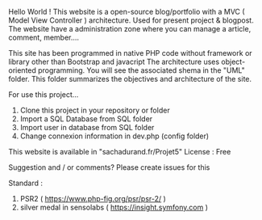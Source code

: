 

Hello World ! 
This website is a open-source blog/portfolio with a MVC ( Model View Controller ) architecture. Used for present project & blogpost. The website have a 
administration zone where you can manage a article, comment, member.... 

This site has been programmed in native PHP code without framework or library other than Bootstrap and javacript
The architecture uses object-oriented programming. You will see the associated shema in the "UML" folder. 
This folder summarizes the objectives and architecture of the site. 

For use this project... 
1. Clone this project in your repository or folder
2. Import a SQL Database from SQL folder
3. Import user in database from SQL folder
4. Change connexion information in dev.php (config folder)

This website is available in "sachadurand.fr/Projet5"
License : Free

Suggestion and / or comments? Please create issues for this

Standard : 
 1. PSR2 ( https://www.php-fig.org/psr/psr-2/ ) 
 2. silver medal in sensolabs ( https://insight.symfony.com )




   
